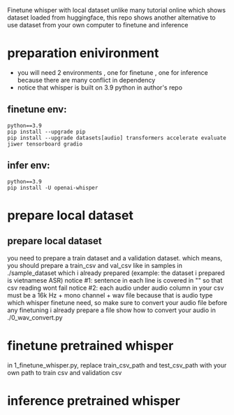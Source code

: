 Finetune whisper with local dataset 
unlike many tutorial online which shows dataset loaded from huggingface, this repo shows another alternative to use dataset from your own computer to finetune and inference

# preparation enivironment
- you will need 2 environments , one for finetune , one for inference because there are many conflict in dependency
- notice that whisper is built on 3.9 python in author's repo
## finetune env:
```
python==3.9 
pip install --upgrade pip
pip install --upgrade datasets[audio] transformers accelerate evaluate jiwer tensorboard gradio
```
## infer env:
```
python==3.9
pip install -U openai-whisper
```

# prepare local dataset 
## prepare local dataset 
you need to prepare a train dataset and a validation dataset. 
which means, you should prepare a train_csv and val_csv like in samples in ./sample_dataset which i already prepared
(example: the dataset i prepared is vietnamese ASR)
notice #1: sentence in each line is covered in "" so that csv reading wont fail
notice #2: each audio under audio column in your csv must be a 16k Hz + mono channel + wav file because that is audio type which whisper finetune need, so make sure to convert your audio file before any finetuning
i already prepare a file show how to convert your audio in ./0_wav_convert.py
# finetune pretrained whisper 
in 1_finetune_whisper.py, replace train_csv_path and test_csv_path with your own path to train csv and validation csv 

# inference pretrained whisper
